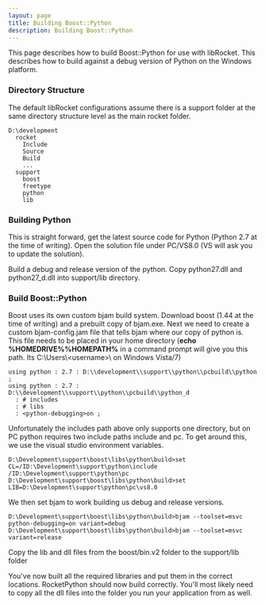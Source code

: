 ```yaml
---
layout: page
title: Building Boost::Python
description: Building Boost::Python
---
```


This page describes how to build Boost::Python for use with libRocket. This describes how to build against a debug version of Python on the Windows platform.

### Directory Structure

The default libRocket configurations assume there is a support folder at the same directory structure level as the main rocket folder.

```
D:\development
  rocket
    Include
    Source
    Build
    ...
  support
    boost
    freetype
    python
    lib
```

### Building Python

This is straight forward, get the latest source code for Python (Python 2.7 at the time of writing). Open the solution file under PC/VS8.0 (VS will ask you to update the solution).

Build a debug and release version of the python. Copy python27.dll and python27_d.dll into support/lib directory.

### Build Boost::Python

Boost uses its own custom bjam build system. Download boost (1.44 at the time of writing) and a prebuilt copy of bjam.exe. Next we need to create a custom bjam-config.jam file that tells bjam where our copy of python is. This file needs to be placed in your home directory (**echo %HOMEDRIVE%%HOMEPATH%** in a command prompt will give you this path. Its C:\\Users\\\<username\>\\ on Windows Vista/7)

```
using python : 2.7 : D:\\development\\support\\python\\pcbuild\\python ;
using python : 2.7 : D:\\development\\support\\python\\pcbuild\\python_d
  : # includes
  : # libs                            
  : <python-debugging>on ;
```

Unfortunately the includes path above only supports one directory, but on PC python requires two include paths include and pc. To get around this, we use the visual studio environment variables.

```
D:\Development\support\boost\libs\python\build>set CL=/ID:\Development\support\python\include /ID:\Development\support\python\pc
D:\Development\support\boost\libs\python\build>set LIB=D:\Development\support\python\pc\vs8.0
```

We then set bjam to work building us debug and release versions.

```
D:\Development\support\boost\libs\python\build>bjam --toolset=msvc python-debugging=on variant=debug
D:\Development\support\boost\libs\python\build>bjam --toolset=msvc variant=release
```

Copy the lib and dll files from the boost/bin.v2 folder to the support/lib folder

You've now built all the required libraries and put them in the correct locations. RocketPython should now build correctly. You'll most likely need to copy all the dll files into the folder you run your application from as well.
